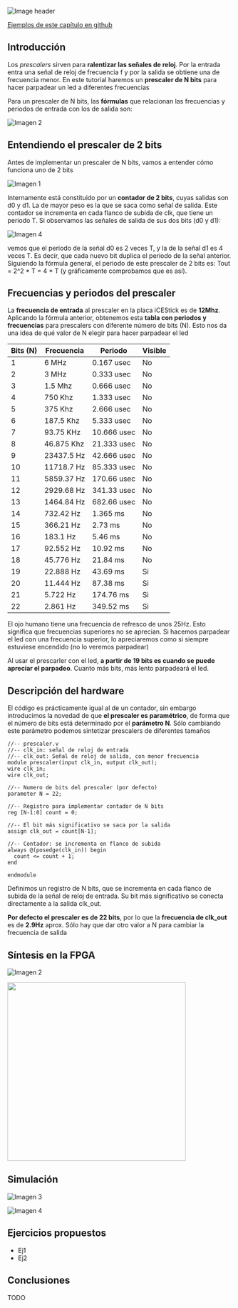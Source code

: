 ![Image header](https://github.com/Obijuan/open-fpga-verilog-tutorial/raw/master/tutorial/T05-prescaler/images/prescaler-1.png)

[Ejemplos de este capítulo en github](https://github.com/Obijuan/open-fpga-verilog-tutorial/tree/master/tutorial/T05-prescaler)

## Introducción

Los _prescalers_ sirven para **ralentizar las señales de reloj**. Por la entrada entra una señal de reloj de frecuencia f y por la salida se obtiene una de frecuencia menor.  En este tutorial haremos un **prescaler de N bits** para hacer parpadear un led a diferentes frecuencias

Para un prescaler de N bits, las **fórmulas** que relacionan las frecuencias y periodos de entrada con los de salida son:

![Imagen 2](https://github.com/Obijuan/open-fpga-verilog-tutorial/raw/master/tutorial/T05-prescaler/images/prescaler-2.png)

## Entendiendo el prescaler de 2 bits

Antes de implementar un prescaler de N bits, vamos a entender cómo funciona uno de 2 bits

![Imagen 1](https://github.com/Obijuan/open-fpga-verilog-tutorial/raw/master/tutorial/T05-prescaler/images/prescaler-3.png)

Internamente está constituido por un **contador de 2 bits**, cuyas salidas son d0 y d1. La de mayor peso es la que se saca como señal de salida. Este contador se incrementa en cada flanco de subida de clk, que tiene un periodo T. Si observamos las señales de salida de sus dos bits (d0 y d1):

![Imagen 4](https://github.com/Obijuan/open-fpga-verilog-tutorial/raw/master/tutorial/T05-prescaler/images/prescaler-4.png)

vemos que el periodo de la señal d0 es 2 veces T, y la de la señal d1 es 4 veces T. Es decir, que cada nuevo bit duplica el periodo de la señal anterior. Siguiendo la fórmula general, el periodo de este prescaler de 2 bits es: Tout = 2^2 * T = 4 * T (y gráficamente comprobamos que es así).

## Frecuencias y periodos del prescaler

La **frecuencia de entrada** al prescaler en la placa iCEStick es de **12Mhz**. Aplicando la fórmula anterior, obtenemos esta **tabla con periodos y frecuencias** para prescalers con diferente número de bits (N). Esto nos da una idea de qué valor de N elegir para hacer parpadear el led

| Bits (N)  | Frecuencia  |  Periodo | Visible
|-------|-------------|---------|-----------
|  1    |  6 MHz      |  0.167 usec | No
|  2    |  3 MHz      |  0.333 usec | No
|  3    |  1.5 Mhz    |  0.666 usec | No
|  4    |  750 Khz    |  1.333 usec | No
|  5    |  375 Khz    |  2.666 usec | No
|  6    |  187.5 Khz  |  5.333 usec | No
|  7    |  93.75 KHz  |  10.666 usec | No
|  8    |  46.875 Khz |  21.333 usec | No
|  9    |  23437.5 Hz |  42.666 usec | No
| 10    |  11718.7 Hz |  85.333 usec | No
| 11    |  5859.37 Hz |  170.66 usec | No
| 12    |  2929.68 Hz |  341.33 usec | No
| 13    |  1464.84 Hz |  682.66 usec | No
| 14    |  732.42 Hz  |  1.365 ms    | No
| 15    |  366.21 Hz  |  2.73 ms | No
| 16    |  183.1 Hz   |  5.46 ms | No
| 17    |  92.552 Hz  |  10.92 ms | No
| 18    |  45.776 Hz  |  21.84 ms | No
| 19    |  22.888 Hz  |  43.69 ms | Si
| 20    |  11.444 Hz  |  87.38 ms | Si
| 21    |  5.722 Hz   |  174.76 ms | Si
| 22    |  2.861 Hz   |  349.52 ms | Si

El ojo humano tiene una frecuencia de refresco de unos 25Hz. Esto significa que frecuencias superiores no se aprecian. Si hacemos parpadear el led con una frecuencia superior, lo apreciaremos como si siempre estuviese encendido (no lo veremos parpadear)

Al usar el prescarler con el led, **a partir de 19 bits es cuando se puede apreciar el parpadeo**. Cuanto más bits, más lento parpadeará el led.

## Descripción del hardware

El código es prácticamente igual al de un contador, sin embargo introducimos la novedad de que **el prescaler es paramétrico**, de forma que el número de bits está determinado por el **parámetro N**. Sólo cambiando este parámetro podemos sintetizar prescalers de diferentes tamaños

    //-- prescaler.v
    //-- clk_in: señal de reloj de entrada
    //-- clk_out: Señal de reloj de salida, con menor frecuencia
    module prescaler(input clk_in, output clk_out);
    wire clk_in;
    wire clk_out;
    
    //-- Numero de bits del prescaler (por defecto)
    parameter N = 22;
    
    //-- Registro para implementar contador de N bits
    reg [N-1:0] count = 0;
    
    //-- El bit más significativo se saca por la salida
    assign clk_out = count[N-1];
    
    //-- Contador: se incrementa en flanco de subida
    always @(posedge(clk_in)) begin
      count <= count + 1;
    end
    
    endmodule

Definimos un registro de N bits, que se incrementa en cada flanco de subida de la señal de reloj de entrada. Su bit más significativo se conecta directamente a la salida clk_out.

**Por defecto el prescaler es de 22 bits**, por lo que la **frecuencia de clk_out** es de **2.9Hz** aprox. Sólo hay que dar otro valor a N para cambiar la frecuencia de salida

## Síntesis en la FPGA

![Imagen 2]()


<img src="" width="400" align="center">

## Simulación

![Imagen 3]()

![Imagen 4]()

## Ejercicios propuestos
* Ej1
* Ej2

## Conclusiones
TODO



